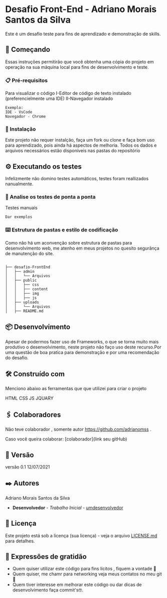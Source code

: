 <h1>Desafio Front-End - Adriano Morais Santos da Silva</h1>

Este é um desafio teste para fins de aprendizado e demonstração de skills.

## 🚀 Começando

Essas instruções permitirão que você obtenha uma cópia do projeto em operação na sua máquina local para fins de desenvolvimento e teste.

### 📋 Pré-requisitos
Para visualizar o código
I-Editor de código de texto instalado (preferencielmente uma IDE)
II-Navegador instalado

```
Exemplo: 
IDE - VsCode
Navegador - Chrome
```

### 🔧 Instalação

Este projeto não requer instalção, faça um fork ou clone  e faça bom uso para aprendizado, pois ainda há aspectos de melhoria.
Todos os dados e arquivos necessários estão disponíveis nas pastas do repositório

## ⚙️ Executando os testes

Infelizmente não domino testes automáticos, testes foram reallizados nanualmente.

### 🔩 Analise os testes de ponta a ponta

Testes manuais
```
Dar exemplos
```

### ⌨️ Estrutura de pastas e estilo de codificação

Como não há um aconvenção sobre estrutura de pastas para desenvolvimento web, me atenho em meus projetos no quesito segurânça de manutenção do site.

```

├── desafio-FrontEnd
│   ├── admin
│   │   └── Arquivos
│   ├── public
│   │   ├── css
│   │   ├── content
│   │   ├── img
│   │   ├── js
│   ├── uploads
│   │   └── Arquivos
│   ├── README.md

```

## 📦 Desenvolvimento

Apesar de podermos fazer uso de Frameworks, o que se torna muito mais produtivo o desenvolvimento, neste projeto  não faço uso deste recurso.Por uma questão de boa pratica para demonstração e por uma recomendação do desafio.

## 🛠️ Construído com

Menciono abaixo as ferramentas que que utilizei para criar o projeto

HTML
CSS
JS
JQUARY

## 🖇️ Colaboradores

Não teve colaborador , somente autor https://github.com/adrianomss .

Caso você queira colaborar:
[colaborador](link seu gitHub)

## 📌 Versão

versão 0.1
12/07/2021

## ✒️ Autores

Adriano Morais Santos da Silva

* **Desenvolvedor** - *Trabalho Inicial* - [umdesenvolvedor](https://github.com/adrianomss)

## 📄 Licença

Este projeto está sob a licença (sua licença) - veja o arquivo [LICENSE.md](https://github.com/usuario/projeto/licenca) para detalhes.

## 🎁 Expressões de gratidão

* Quem quiser utilizar este código para fins lícitos , fiquem a vontade 📢
* Quem quiser, me chamr para networking veja meus contatos no meu git 🍺 
* Quem tiver interesse em melhorar este código ou dar dicas de desenvolvimento faça commit's🤓.

